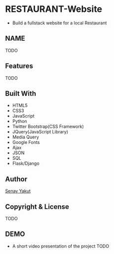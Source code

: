 # RESTAURANT-Website

* Build a fullstack website for a local Restaurant

## NAME
TODO

## Features 
TODO

## Built With
* HTML5
* CSS3
* JavaScript
* Python
* Twitter Bootstrap(CSS Framework)
* JQuery(JavaScript Library)
* Media Query
* Google Fonts
* Ajax
* JSON 
* SQL
* Flask/Django

## Author
<a href="https://www.linkedin.com/in/senaykt/">Senay Yakut</a>

## Copyright & License
 TODO
 
## DEMO
* A short video presentation of the project 
 TODO


